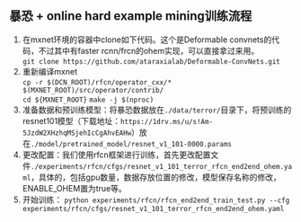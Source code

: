 ## 暴恐 + online hard example mining训练流程
1. 在mxnet环境的容器中clone如下代码。这个是Deformable convnets的代码，不过其中有faster rcnn/frcn的ohem实现，可以直接拿过来用。  
`git clone https://github.com/ataraxialab/Deformable-ConvNets.git`
2. 重新编译mxnet    
`cp -r $(DCN_ROOT)/rfcn/operator_cxx/* $(MXNET_ROOT)/src/operator/contrib/`     
`cd ${MXNET_ROOT}`
`make -j $(nproc)`
3. 准备数据和预训练模型：将暴恐数据放在`./data/terror/`目录下，将预训练的resnet101模型（下载地址：`https://1drv.ms/u/s!Am-5JzdW2XHzhqMSjehIcCgAhvEAHw`）放在`./model/pretrained_model/resnet_v1_101-0000.params`
4. 更改配置：我们使用rfcn框架进行训练，首先更改配置文件`./experiments/rfcn/cfgs/resnet_v1_101_terror_rfcn_end2end_ohem.yaml`，具体的，包括gpu数量，数据存放位置的修改，模型保存名称的修改，ENABLE_OHEM置为true等。
5. 开始训练：
`python experiments/rfcn/rfcn_end2end_train_test.py --cfg experiments/rfcn/cfgs/resnet_v1_101_terror_rfcn_end2end_ohem.yaml`
